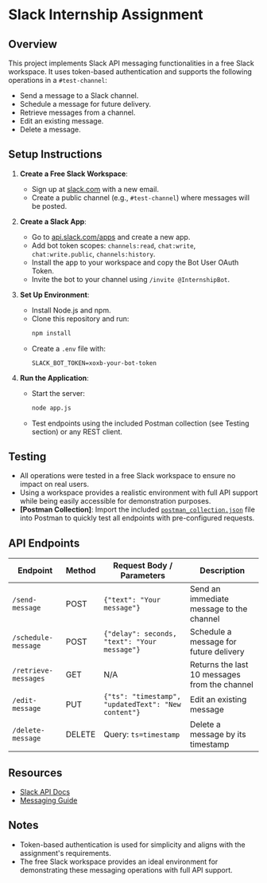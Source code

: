 # Slack Internship Assignment

## Overview
This project implements Slack API messaging functionalities in a free Slack workspace. It uses token-based authentication and supports the following operations in a `#test-channel`:
- Send a message to a Slack channel.
- Schedule a message for future delivery.
- Retrieve messages from a channel.
- Edit an existing message.
- Delete a message.

## Setup Instructions
1. **Create a Free Slack Workspace**:
   - Sign up at [slack.com](https://slack.com) with a new email.
   - Create a public channel (e.g., `#test-channel`) where messages will be posted.

2. **Create a Slack App**:
   - Go to [api.slack.com/apps](https://api.slack.com/apps) and create a new app.
   - Add bot token scopes: `channels:read`, `chat:write`, `chat:write.public`, `channels:history`.
   - Install the app to your workspace and copy the Bot User OAuth Token.
   - Invite the bot to your channel using `/invite @InternshipBot`.

3. **Set Up Environment**:
   - Install Node.js and npm.
   - Clone this repository and run:
     ```bash
     npm install
     ```
   - Create a `.env` file with:
     ```env
     SLACK_BOT_TOKEN=xoxb-your-bot-token
     ```

4. **Run the Application**:
   - Start the server:
     ```bash
     node app.js
     ```
   - Test endpoints using the included Postman collection (see Testing section) or any REST client.

## Testing
- All operations were tested in a free Slack workspace to ensure no impact on real users.
- Using a workspace provides a realistic environment with full API support while being easily accessible for demonstration purposes.
- **[Postman Collection]**: Import the included [`postman_collection.json`](./Slack%20Api%20Messaging%20demo.postman_collection.json) file into Postman to quickly test all endpoints with pre-configured requests.

## API Endpoints

| Endpoint | Method | Request Body / Parameters | Description |
|----------|--------|---------------------------|-------------|
| `/send-message` | POST | `{"text": "Your message"}` | Send an immediate message to the channel |
| `/schedule-message` | POST | `{"delay": seconds, "text": "Your message"}` | Schedule a message for future delivery |
| `/retrieve-messages` | GET | N/A | Returns the last 10 messages from the channel |
| `/edit-message` | PUT | `{"ts": "timestamp", "updatedText": "New content"}` | Edit an existing message |
| `/delete-message` | DELETE | Query: `ts=timestamp` | Delete a message by its timestamp |

## Resources
- [Slack API Docs](https://api.slack.com/apis)
- [Messaging Guide](https://api.slack.com/messaging)

## Notes
- Token-based authentication is used for simplicity and aligns with the assignment's requirements.
- The free Slack workspace provides an ideal environment for demonstrating these messaging operations with full API support.